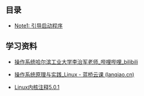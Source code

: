 ## 目录

* [Note1: 引导启动程序](/Operating-System/HIT-OSLab/1-引导启动程序)

## 学习资料

- [操作系统哈尔滨工业大学李治军老师](https://www.bilibili.com/video/av17036347/?vd_source=ab8be132b986394a1c0958c81f462c71)[_](https://www.bilibili.com/video/av17036347/?vd_source=ab8be132b986394a1c0958c81f462c71)[哔哩哔哩](https://www.bilibili.com/video/av17036347/?vd_source=ab8be132b986394a1c0958c81f462c71)[_](https://www.bilibili.com/video/av17036347/?vd_source=ab8be132b986394a1c0958c81f462c71)[bilibili](https://www.bilibili.com/video/av17036347/?vd_source=ab8be132b986394a1c0958c81f462c71)

- [操作系统原理与实践](https://www.lanqiao.cn/courses/115)[_Linux - ](https://www.lanqiao.cn/courses/115)[蓝桥云课 ](https://www.lanqiao.cn/courses/115)[(lanqiao.cn)](https://www.lanqiao.cn/courses/115)

- [Linux](http://www.oldlinux.org/)[内核注释](http://www.oldlinux.org/)[5.0.1](http://www.oldlinux.org/)

